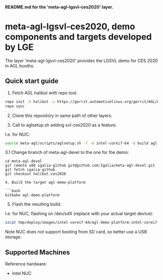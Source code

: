 **README.md for the 'meta-agl-lgsvl-ces2020' layer.**

meta-agl-lgsvl-ces2020, demo components and targets developed by LGE
====================================================================

The layer 'meta-agl-lgsvl-ces2020' provides the LGSVL demo for
CES 2020 in AGL booths.

Quick start guide
-----------------

1. Fetch AGL halibut with repo tool.

```bash
repo init -b halibut -u https://gerrit.automotivelinux.org/gerrit/AGL/AGL-repo
repo sync
```

2. Clone this repository in same path of other layers.

3. Call to aglsetup.sh adding svl-ces2020 as a feature.

I.e. for NUC:

```bash
source meta-agl/scripts/aglsetup.sh -f -m intel-corei7-64 -b build agl-devel svl-ces2020
```

3.1 Change branch of meta-agl-devel to the one for the demo:

```
cd meta-agl-devel
git remote add igalia-github git@github.com:Igalia/meta-agl-devel.git
git fetch igalia-github
git checkout halibut.ces2020

4. Build the target agl-demo-platform

```bash
bitbake agl-demo-platform
```

5. Flash the resulting build.

I.e. for NUC, flashing on /dev/sdX (replace with your actual target device):

```bash
xzcat tmp/deploy/images/intel-corei7-64/agl-demo-platform-intel-corei7-64.wic.xz | sudo dd of=/dev/sdX bs=4M
```

Note NUC does not support booting from SD card, so better use a USB storage.

Supported Machines
------------------

Reference hardware:

* Intel NUC

